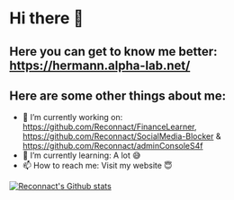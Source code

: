 # Hi there 👋
## Here you can get to know me better: https://hermann.alpha-lab.net/
## Here are some other things about me:
- 🔭 I’m currently working on: https://github.com/Reconnact/FinanceLearner, https://github.com/Reconnact/SocialMedia-Blocker & https://github.com/Reconnact/adminConsoleS4f
- 🌱 I’m currently learning: A lot 😅
- 📫 How to reach me: Visit my website 😇


[![Reconnact's Github stats](https://github-readme-stats.vercel.app/api?username=Reconnact&theme=tokyonight&title_color=6060ff&text_color=e1e0e6&bg_color=000000&border_radius=8&hide_border=1&layout=compact)](https://github.com/anuraghazra/github-readme-stats)
